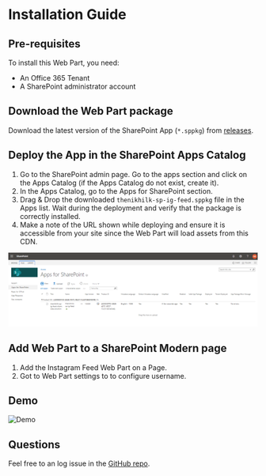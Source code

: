 # Installation Guide

## Pre-requisites

To install this Web Part, you need:

- An Office 365 Tenant
- A SharePoint administrator account

## Download the Web Part package

Download the latest version of the SharePoint App (`*.sppkg`) from [releases](https://github.com/thenikhilk/sharepoint-instagram-feed/releases).

## Deploy the App in the SharePoint Apps Catalog

1. Go to the SharePoint admin page. Go to the apps section and click on the Apps Catalog (if the Apps Catalog do not exist, create it).
2. In the Apps Catalog, go to the Apps for SharePoint section.
3. Drag & Drop the downloaded `thenikhilk-sp-ig-feed.sppkg` file in the Apps list. Wait during the deployment and verify that the package is correctly installed.
4. Make a note of the URL shown while deploying and ensure it is accessible from your site since the Web Part will load assets from this CDN.

![App Catalog](assets/app-catalog.png "App Catalag")

## Add Web Part to a SharePoint Modern page

1. Add the Instagram Feed Web Part on a Page.
2. Got to Web Part settings to to configure username.

## Demo

![Demo](assets/demo.gif "Demo")

## Questions

Feel free to an log issue in the [GitHub repo](https://github.com/thenikhilk/sharepoint-instagram-feed/issues).
